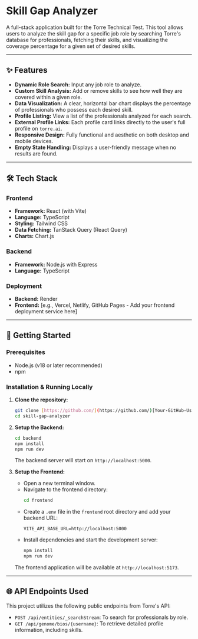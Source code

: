 # Skill Gap Analyzer

A full-stack application built for the Torre Technical Test. This tool allows users to analyze the skill gap for a specific job role by searching Torre's database for professionals, fetching their skills, and visualizing the coverage percentage for a given set of desired skills.


---

## ✨ Features

-   **Dynamic Role Search:** Input any job role to analyze.
-   **Custom Skill Analysis:** Add or remove skills to see how well they are covered within a given role.
-   **Data Visualization:** A clear, horizontal bar chart displays the percentage of professionals who possess each desired skill.
-   **Profile Listing:** View a list of the professionals analyzed for each search.
-   **External Profile Links:** Each profile card links directly to the user's full profile on `torre.ai`.
-   **Responsive Design:** Fully functional and aesthetic on both desktop and mobile devices.
-   **Empty State Handling:** Displays a user-friendly message when no results are found.

---

## 🛠️ Tech Stack

### Frontend

-   **Framework:** React (with Vite)
-   **Language:** TypeScript
-   **Styling:** Tailwind CSS
-   **Data Fetching:** TanStack Query (React Query)
-   **Charts:** Chart.js

### Backend

-   **Framework:** Node.js with Express
-   **Language:** TypeScript

### Deployment

-   **Backend:** Render
-   **Frontend:** [e.g., Vercel, Netlify, GitHub Pages - Add your frontend deployment service here]

---

## 🚀 Getting Started

### Prerequisites

-   Node.js (v18 or later recommended)
-   npm

### Installation & Running Locally

1.  **Clone the repository:**
    ```bash
    git clone [https://github.com/](https://github.com/)[Your-GitHub-Username]/skill-gap-analyzer.git
    cd skill-gap-analyzer
    ```

2.  **Setup the Backend:**
    ```bash
    cd backend
    npm install
    npm run dev
    ```
    The backend server will start on `http://localhost:5000`.

3.  **Setup the Frontend:**
    -   Open a new terminal window.
    -   Navigate to the frontend directory:
        ```bash
        cd frontend
        ```
    -   Create a `.env` file in the `frontend` root directory and add your backend URL:
        ```
        VITE_API_BASE_URL=http://localhost:5000
        ```
    -   Install dependencies and start the development server:
        ```bash
        npm install
        npm run dev
        ```
    The frontend application will be available at `http://localhost:5173`.

---

## 🌐 API Endpoints Used

This project utilizes the following public endpoints from Torre's API:

-   `POST /api/entities/_searchStream`: To search for professionals by role.
-   `GET /api/genome/bios/{username}`: To retrieve detailed profile information, including skills.
